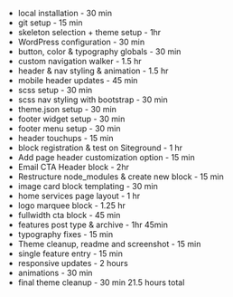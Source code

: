 - local installation - 30 min
- git setup - 15 min
- skeleton selection + theme setup - 1hr
- WordPress configuration - 30 min
- button, color & typography globals - 30 min
- custom navigation walker - 1.5 hr
- header & nav styling & animation - 1.5 hr
- mobile header updates - 45 min
- scss setup - 30 min
- scss nav styling with bootstrap - 30 min
- theme.json setup - 30 min
- footer widget setup - 30 min
- footer menu setup - 30 min
- header touchups - 15 min
- block registration & test on Siteground - 1 hr
- Add page header customization option - 15 min
- Email CTA Header block - 2hr
- Restructure node_modules & create new block - 15 min
- image card block templating - 30 min
- home services page layout - 1 hr
- logo marquee block - 1.25 hr
- fullwidth cta block - 45 min
- features post type & archive - 1hr 45min
- typography fixes - 15 min
- Theme cleanup, readme and screenshot - 15 min
- single feature entry - 15 min
- responsive updates - 2 hours
- animations - 30 min
- final theme cleanup - 30 min
  21.5 hours total
